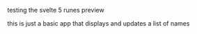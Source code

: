testing the svelte 5 runes preview

this is just a basic app that displays and updates a list of names
